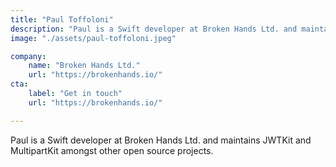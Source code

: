 ```yaml
---
title: "Paul Toffoloni"
description: "Paul is a Swift developer at Broken Hands Ltd. and maintains JWTKit and MultipartKit amongst other open source projects."
image: "./assets/paul-toffoloni.jpeg"

company: 
    name: "Broken Hands Ltd."
    url: "https://brokenhands.io/"
cta:
    label: "Get in touch"
    url: "https://brokenhands.io/"

---
```


Paul is a Swift developer at Broken Hands Ltd. and maintains JWTKit and MultipartKit amongst other open source projects.
